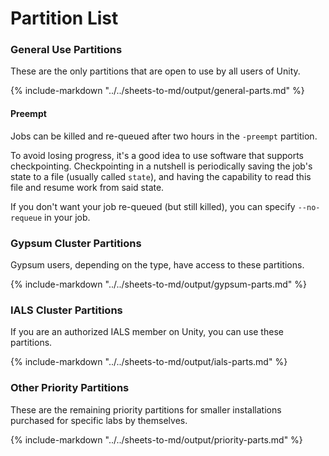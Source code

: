# Partition List

### General Use Partitions

These are the only partitions that are open to use by all users of Unity.

{% include-markdown "../../sheets-to-md/output/general-parts.md" %}

#### Preempt ####
Jobs can be killed and re-queued after two hours in the `-preempt` partition.

To avoid losing progress, it's a good idea to use software that supports checkpointing. Checkpointing in a nutshell is periodically saving the job's state to a file (usually called `state`), and having the capability to read this file and resume work from said state.

If you don't want your job re-queued (but still killed), you can specify `--no-requeue` in your job.

### Gypsum Cluster Partitions

Gypsum users, depending on the type, have access to these partitions.

{% include-markdown "../../sheets-to-md/output/gypsum-parts.md" %}

### IALS Cluster Partitions

If you are an authorized IALS member on Unity, you can use these partitions.

{% include-markdown "../../sheets-to-md/output/ials-parts.md" %}

### Other Priority Partitions

These are the remaining priority partitions for smaller installations purchased for specific labs by themselves.

{% include-markdown "../../sheets-to-md/output/priority-parts.md" %}
